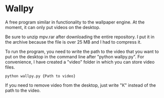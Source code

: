 # Wallpy

A free program similar in functionality to the wallpaper engine. At the moment, it can only put videos on the desktop.

Be sure to unzip mpv.rar after downloading the entire repository. I put it in the archive because the file is over 25 MB and I had to compress it.

To run the program, you need to write the path to the video that you want to put on the desktop in the command line after "python wallpy.py".
For convenience, I have created a "video" folder in which you can store video files.

`python wallpy.py {Path to video}`

If you need to remove video from the desktop, just write "К" instead of the path to the video.

